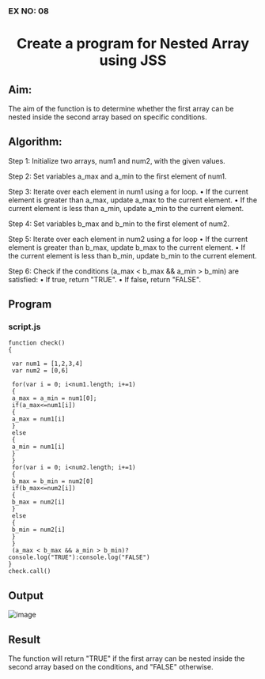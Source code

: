 ### EX NO: 08

# <p align="center">Create a program for Nested Array using JSS</P>

## Aim:
The aim of the function is to determine whether the first array can be nested inside the second array based on specific conditions.

## Algorithm:

Step 1: Initialize two arrays, num1 and num2, with the given values.

Step 2: Set variables a_max and a_min to the first element of num1.

Step 3: Iterate over each element in num1 using a for loop. • If the current element is greater than a_max, update a_max to the current element. 
• If the current element is less than a_min, update a_min to the current element.

Step 4: Set variables b_max and b_min to the first element of num2.

Step 5: Iterate over each element in num2 using a for loop
• If the current element is greater than b_max, update b_max to the current element. 
• If the current element is less than b_min, update b_min to the current element.
  
Step 6: Check if the conditions (a_max < b_max && a_min > b_min) are satisfied: • If true, return "TRUE". • If false, return "FALSE".

  



## Program

### script.js
```
function check()
{
 
 var num1 = [1,2,3,4]
 var num2 = [0,6] 
 
 for(var i = 0; i<num1.length; i+=1)
 {
 a_max = a_min = num1[0];
 if(a_max<=num1[i])
 {
 a_max = num1[i]
 }
 else
 {
 a_min = num1[i]
 }
 }
 for(var i = 0; i<num2.length; i+=1)
 {
 b_max = b_min = num2[0]
 if(b_max<=num2[i])
 {
 b_max = num2[i]
 }
 else
 {
 b_min = num2[i]
 }
 }
 (a_max < b_max && a_min > b_min)?console.log("TRUE"):console.log("FALSE")
}
check.call()
```

## Output
![image](https://github.com/Gowri4622/mern-function-task1/assets/75235455/e3ab01ba-c8ca-471d-a361-7b76883b7d05)



## Result
The function will return "TRUE" if the first array can be nested inside the second array based on the conditions, and "FALSE" otherwise.
